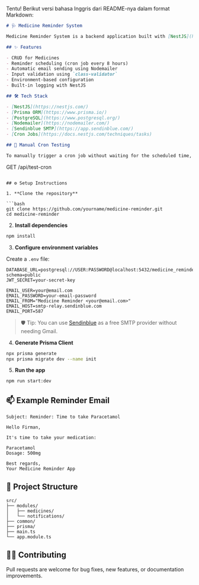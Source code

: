 Tentu! Berikut versi bahasa Inggris dari README-nya dalam format Markdown:

```markdown
# 🩺 Medicine Reminder System

Medicine Reminder System is a backend application built with [NestJS](https://nestjs.com/) to help users remember to take their medicines on time. Email reminders are sent at a fixed interval.

## ✨ Features

- CRUD for Medicines
- Reminder scheduling (cron job every 8 hours)
- Automatic email sending using Nodemailer
- Input validation using `class-validator`
- Environment-based configuration
- Built-in logging with NestJS

## 🛠️ Tech Stack

- [NestJS](https://nestjs.com/)
- [Prisma ORM](https://www.prisma.io/)
- [PostgreSQL](https://www.postgresql.org/)
- [Nodemailer](https://nodemailer.com/)
- [Sendinblue SMTP](https://app.sendinblue.com/)
- [Cron Jobs](https://docs.nestjs.com/techniques/tasks)

## 🧪 Manual Cron Testing

To manually trigger a cron job without waiting for the scheduled time, you can call this endpoint:
```

GET /api/test-cron

````

## ⚙️ Setup Instructions

1. **Clone the repository**

```bash
git clone https://github.com/yourname/medicine-reminder.git
cd medicine-reminder
````

2. **Install dependencies**

```bash
npm install
```

3. **Configure environment variables**

Create a `.env` file:

```env
DATABASE_URL=postgresql://USER:PASSWORD@localhost:5432/medicine_reminder?schema=public
JWT_SECRET=your-secret-key

EMAIL_USER=your@email.com
EMAIL_PASSWORD=your-email-password
EMAIL_FROM="Medicine Reminder <your@email.com>"
EMAIL_HOST=smtp-relay.sendinblue.com
EMAIL_PORT=587
```

> 🛡️ Tip: You can use [Sendinblue](https://www.sendinblue.com/) as a free SMTP provider without needing Gmail.

4. **Generate Prisma Client**

```bash
npx prisma generate
npx prisma migrate dev --name init
```

5. **Run the app**

```bash
npm run start:dev
```

## 📫 Example Reminder Email

```text
Subject: Reminder: Time to take Paracetamol

Hello Firman,

It's time to take your medication:

Paracetamol
Dosage: 500mg

Best regards,
Your Medicine Reminder App
```

## 📁 Project Structure

```
src/
├── modules/
│   ├── medicines/
│   └── notifications/
├── common/
├── prisma/
├── main.ts
└── app.module.ts
```

## 🧑‍💻 Contributing

Pull requests are welcome for bug fixes, new features, or documentation improvements.
